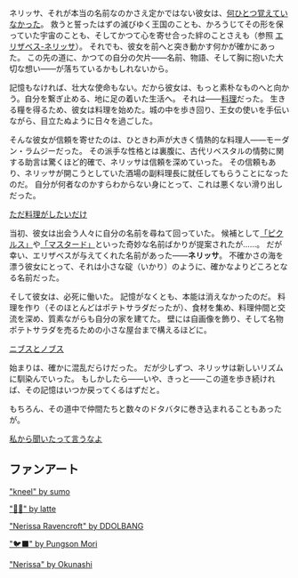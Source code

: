 <!-- title: ネリッサ・ジュリエット・レイヴンクロフト -->
<!-- status: 生存 -->

ネリッサ、それが本当の名前なのかさえ定かではない彼女は、[何ひとつ覚えていなかった](https://www.youtube.com/live/XfZh_3xb7i0?si=4ltg7sVRoTvzsn&t=1063)。
救うと誓ったはずの滅びゆく王国のことも、かろうじてその形を保っていた宇宙のことも、そしてかつて心を寄せ合った絆のことさえも（参照 [エリザベス-ネリッサ](#edge:liz-nerissa)）。
それでも、彼女を前へと突き動かす何かが確かにあった。
この先の道に、かつての自分の欠片――名前、物語、そして胸に抱いた大切な想い――が落ちているかもしれないから。

記憶もなければ、壮大な使命もない。だから彼女は、もっと素朴なものへと向かう。自分を繋ぎ止める、地に足の着いた生活へ。
それは――[料理](https://www.youtube.com/live/XfZh_3xb7i0?si=pOseYNmId4we0h3f&t=1909)だった。
生きる糧を得るため、彼女は料理を始めた。城の中を歩き回り、王女の使いを手伝いながら、目立たぬように日々を過ごした。

そんな彼女が信頼を寄せたのは、ひときわ声が大きく情熱的な料理人――モーダン・ラムジーだった。
その派手な性格とは裏腹に、古代リベスタルの情勢に関する助言は驚くほど的確で、ネリッサは信頼を深めていった。
その信頼もあり、ネリッサが開こうとしていた酒場の副料理長に就任してもらうことになったのだ。
自分が何者なのかすらわからない身にとって、これは悪くない滑り出しだった。

[ただ料理がしたいだけ](#embed:https://www.youtube.com/live/XfZh_3xb7i0?si=3600WJ1QhxxPaCmK&t=2472)

当初、彼女は出会う人々に自分の名前を尋ねて回っていた。
候補として[「ピクルス」](https://www.youtube.com/live/XfZh_3xb7i0?si=LsieHphNAMacw33r&t=2781)や[「マスタード」](https://www.youtube.com/live/XfZh_3xb7i0?si=Vfs5XEK6BG2ZsnzT&t=3599)といった奇妙な名前ばかりが提案されたが……。
だが幸い、エリザベスが与えてくれた名前があった――**ネリッサ**。
不確かさの海を漂う彼女にとって、それは小さな碇（いかり）のように、確かなよりどころとなる名前だった。

そして彼女は、必死に働いた。
記憶がなくとも、本能は消えなかったのだ。
料理を作り（そのほとんどはポテトサラダだったが）、食材を集め、料理仲間と交流を深め、質素ながらも自分の家を建てた。
壁には自画像を飾り、そして名物ポテトサラダを売るための小さな屋台まで構えるほどに。

[ニブスとノブス](#embed:https://www.youtube.com/live/XfZh_3xb7i0?si=7S0EfQQjekgE0R6Z&t=18770)

始まりは、確かに混乱だらけだった。
だが少しずつ、ネリッサは新しいリズムに馴染んでいった。
もしかしたら――いや、きっと――この道を歩き続ければ、その記憶はいつか戻ってくるはずだと。

もちろん、その道中で仲間たちと数々のドタバタに巻き込まれることもあったが。

[私から聞いたって言うなよ](#embed:https://www.youtube.com/live/XfZh_3xb7i0?si=lWELp9iRolic9XBH&t=20884)

## ファンアート

["kneel" by sumo](https://x.com/sumo88_/status/1900190544602734862)

["💙🎼" by latte](https://x.com/leuvi_tte/status/1902565329823568215)

["Nerissa Ravencroft" by DDOLBANG](https://x.com/DDOLBANG11/status/1902194136926843161)

["🐦‍⬛" by Pungson Mori](https://x.com/33aalloonnHD/status/1902579334008692736)

["Nerissa" by Okunashi](https://x.com/okunashi27/status/1900088484695818505)